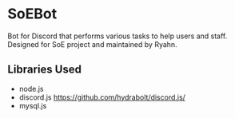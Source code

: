 # SoEBot

Bot for Discord that performs various tasks to help users and staff. Designed for SoE project and maintained by Ryahn.

## Libraries Used
* node.js
* discord.js https://github.com/hydrabolt/discord.js/
* mysql.js

